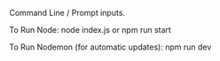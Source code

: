 Command Line / Prompt inputs.

To Run Node: node index.js or npm run start

To Run Nodemon (for automatic updates): npm run dev 
